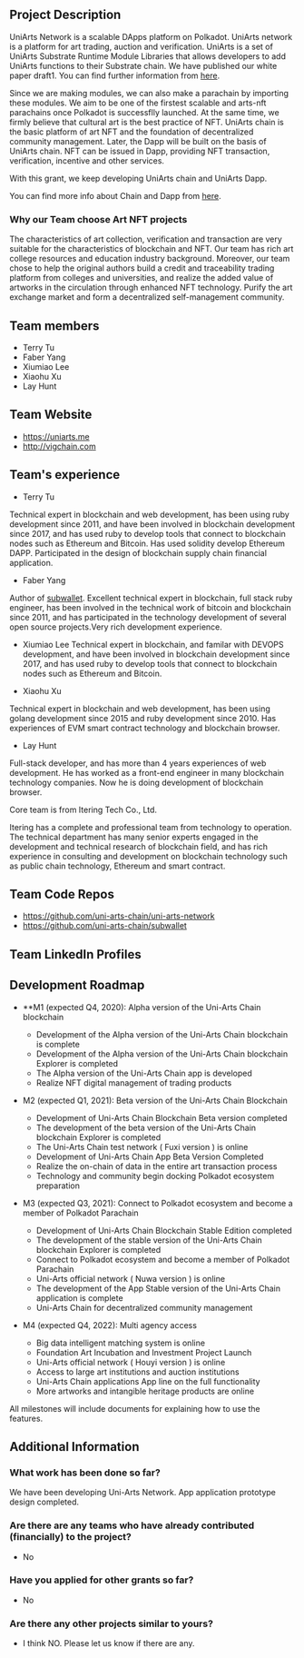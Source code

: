 ## Project Description

UniArts Network is a scalable DApps platform on Polkadot. UniArts network is a platform for art trading, auction and verification. UniArts is a set of UniArts Substrate Runtime Module Libraries that allows developers to add UniArts functions to their Substrate chain. We have published our white paper draft1. You can find further information from [here](https://github.com/uni-arts-chain/UniArts-white-paper/blob/master/uniarts-white-paper.pdf).

Since we are making modules, we can also make a parachain by importing these modules. We aim to be one of the firstest scalable and arts-nft parachains once Polkadot is successflly launched. At the same time, we firmly believe that cultural art is the best practice of NFT. UniArts chain is the basic platform of art NFT and the foundation of decentralized community management. Later, the Dapp will be built on the basis of UniArts chain. NFT can be issued in Dapp, providing NFT transaction, verification, incentive and other services.

With this grant, we keep developing UniArts chain and UniArts Dapp.

You can find more info about Chain and Dapp from [here](https://github.com/uni-arts-chain/UniArts-white-paper/blob/master/uniarts-white-paper.pdf).

### Why our Team choose Art NFT projects

The characteristics of art collection, verification and transaction are very suitable for the characteristics of blockchain and NFT.
Our team has rich art college resources and education industry background. Moreover, our team chose to help the original authors build a credit and traceability trading platform from colleges and universities, and realize the added value of artworks in the circulation through enhanced NFT technology. Purify the art exchange market and form a decentralized self-management community.


## Team members
* Terry Tu
* Faber Yang
* Xiumiao Lee
* Xiaohu Xu
* Lay Hunt

## Team Website	
* https://uniarts.me
* http://vigchain.com


## Team's experience

- Terry Tu

Technical expert in blockchain and web development, has been using ruby development since 2011, and have been involved in blockchain development since 2017, and has used ruby to develop tools that connect to blockchain nodes such as Ethereum and Bitcoin. Has used solidity develop Ethereum DAPP. Participated in the design of blockchain supply chain financial application.


- Faber Yang

Author of [subwallet](https://github.com/yxf/subwallet). Excellent technical expert in blockchain, full stack ruby engineer, has been involved in the technical work of bitcoin and blockchain since 2011, and has participated in the technology development of several open source projects.Very rich development experience.

- Xiumiao Lee
Technical expert in blockchain, and familar with DEVOPS development, and have been involved in blockchain development since 2017, and has used ruby to develop tools that connect to blockchain nodes such as Ethereum and Bitcoin.

- Xiaohu Xu

Technical expert in blockchain and web development,  has been using golang development since 2015 and ruby development since 2010. Has experiences of EVM smart contract technology and  blockchain browser.

- Lay Hunt

Full-stack developer, and has more than 4 years experiences of web development. He has worked as a front-end engineer in many blockchain technology companies. Now he is doing development of blockchain browser.

Core team  is from Itering Tech Co., Ltd.

Itering has a complete and professional team from technology to operation. The technical department has many senior experts engaged in the development and technical research of blockchain field, and has rich experience in consulting and development on blockchain technology such as public chain technology, Ethereum and smart contract.

## Team Code Repos

* https://github.com/uni-arts-chain/uni-arts-network
* https://github.com/uni-arts-chain/subwallet

## Team LinkedIn Profiles



## Development Roadmap

* **M1 (expected Q4, 2020): Alpha version of the Uni-Arts Chain blockchain
    * Development of the Alpha version of the Uni-Arts Chain blockchain is complete
    * Development of the Alpha version of the Uni-Arts Chain blockchain Explorer is completed
    * The Alpha version of the Uni-Arts Chain app is developed
    * Realize NFT digital management of trading products

* M2 (expected Q1, 2021): Beta version of the Uni-Arts Chain Blockchain
    * Development of Uni-Arts Chain Blockchain Beta version completed
    * The development of the beta version of the Uni-Arts Chain blockchain Explorer is completed
    * The Uni-Arts Chain test network ( Fuxi version ) is online
    * Development of Uni-Arts Chain App Beta Version Completed
    * Realize the on-chain of data in the entire art transaction process
    * Technology and community begin docking Polkadot ecosystem preparation

* M3 (expected Q3, 2021): Connect to Polkadot ecosystem and become a member of Polkadot Parachain
    * Development of Uni-Arts Chain Blockchain Stable Edition completed
    * The development of the stable version of the Uni-Arts Chain blockchain Explorer is completed
    * Connect to Polkadot ecosystem and become a member of Polkadot Parachain
    * Uni-Arts official network ( Nuwa version ) is online
    * The development of the App Stable version of the Uni-Arts Chain application is complete
    * Uni-Arts Chain for decentralized community management

* M4 (expected Q4, 2022): Multi agency access
    * Big data intelligent matching system is online
    * Foundation Art Incubation and Investment Project Launch
    * Uni-Arts official network ( Houyi version ) is online
    * Access to large art institutions and auction institutions
    * Uni-Arts Chain applications App line on the full functionality
    * More artworks and intangible heritage products are online

All milestones will include documents for explaining how to use the features.


## Additional Information

### What work has been done so far?

We have been developing Uni-Arts Network. App application prototype design completed.

### Are there are any teams who have already contributed (financially) to the project?

* No

### Have you applied for other grants so far?

* No

### Are there any other projects similar to yours?

* I think NO. Please let us know if there are any.